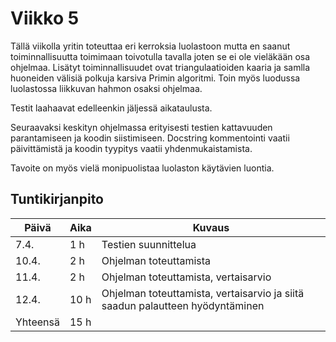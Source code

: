 # Viikko 5

Tällä viikolla yritin toteuttaa eri kerroksia luolastoon mutta en saanut toiminnallisuutta toimimaan toivotulla tavalla joten se ei ole vieläkään osa ohjelmaa. Lisätyt toiminnallisuudet ovat triangulaatioiden kaaria ja samlla huoneiden välisiä polkuja karsiva Primin algoritmi. Toin myös luodussa luolastossa liikkuvan hahmon osaksi ohjelmaa. 

Testit laahaavat edelleenkin jäljessä aikataulusta.

Seuraavaksi keskityn ohjelmassa erityisesti testien kattavuuden parantamiseen ja koodin siistimiseen. Docstring kommentointi vaatii päivittämistä ja koodin tyypitys vaatii yhdenmukaistamista.

Tavoite on myös vielä monipuolistaa luolaston käytävien luontia.


## Tuntikirjanpito

| Päivä | Aika | Kuvaus |
| ----- | ------------- | ------ |
| 7.4.  | 1 h            | Testien suunnittelua |
| 10.4.  | 2 h            | Ohjelman toteuttamista |
| 11.4.  | 2 h            | Ohjelman toteuttamista, vertaisarvio |
| 12.4.  | 10 h            | Ohjelman toteuttamista, vertaisarvio ja siitä saadun palautteen hyödyntäminen |
| Yhteensä | 15 h         |        |
